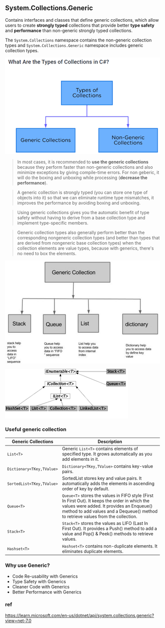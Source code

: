 ## System.Collections.Generic
Contains interfaces and classes that define generic collections, which allow users to create **strongly typed** collections that provide better **type safety** and **performance** than non-generic strongly typed collections.

The `System.Collections` namespace contains the non-generic collection types and `System.Collections.Generic` namespace includes generic collection types.

![](./collection2.png)

> In most cases, it is recommended to **use the generic collections** because they perform faster than non-generic collections and also minimize exceptions by giving compile-time errors. For non geberic, it will do the boxing and unboxing while processing (**decrease the performance**).

> A generic collection is strongly typed (you can store one type of objects into it) so that we can eliminate runtime type mismatches, it improves the performance by avoiding boxing and unboxing.

> Using generic collections gives you the automatic benefit of type safety without having to derive from a base collection type and implement type-specific members.

> Generic collection types also generally perform better than the corresponding nongeneric collection types (and better than types that are derived from nongeneric base collection types) when the collection elements are value types, because with generics, there's no need to box the elements.

![](./generic_figure.jpg)

![](./collection-overview-1-i1.png)

### Useful generic collection
| Generic Collections | Description |
| --- | --- |
| `List<T>` | Generic `List<T>` contains elements of specified type. It grows automatically as you add elements in it. |
| `Dictionary<TKey,TValue>` | `Dictionary<TKey,TValue>` contains key-value pairs. |
| `SortedList<TKey,TValue>` | SortedList stores key and value pairs. It automatically adds the elements in ascending order of key by default. |
| `Queue<T>` | `Queue<T>` stores the values in FIFO style (First In First Out). It keeps the order in which the values were added. It provides an Enqueue() method to add values and a Dequeue() method to retrieve values from the collection. |
| `Stack<T>` | `Stack<T>` stores the values as LIFO (Last In First Out). It provides a Push() method to add a value and Pop() & Peek() methods to retrieve values. |
| `Hashset<T>` | `Hashset<T>` contains non-duplicate elements. It eliminates duplicate elements. |


### Why use Generic?
- Code Re-usability with Generics
- Type Safety with Generics
- Cleaner Code with Generics
- Better Performance with Generics





### ref
https://learn.microsoft.com/en-us/dotnet/api/system.collections.generic?view=net-7.0
